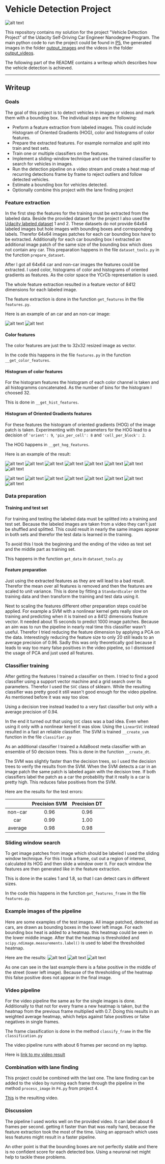 # **Vehicle Detection Project**

![alt text][gif_combi]


This repository contains my solution for the project "Vehicle Detection Project" of the Udacity Self-Driving Car Engineer Nanodegree Program. The main python code to run the project could be found in [P5](P5.py), the generated images in the folder [output_images](output_images/) and the videos in the folder [output_videos](output_videos/).

The following part of the README contains a writeup which describes how the vehicle detection is achieved.

---

## Writeup

[//]: # (Image References)
[gif_combi]: ./output_videos/combi_project_video.gif
[test_image1]: ./output_images/test1.jpg
[test_image2]: ./output_images/test2.jpg
[test_image3]: ./output_images/test3.jpg
[test_image5]: ./output_images/test5.jpg
[car]: ./writeup_images/car.png
[non_car]: ./writeup_images/non_car.png
[car1]: ./writeup_images/car1.png
[non_car1]: ./writeup_images/non_car1.png
[car2]: ./writeup_images/car2.png
[non_car2]: ./writeup_images/non_car2.png
[car3]: ./writeup_images/car3.png
[non_car3]: ./writeup_images/non_car3.png
[car4]: ./writeup_images/car4.png
[non_car4]: ./writeup_images/non_car4.png
[car1_hog]: ./writeup_images/car1_hog.png
[non_car1_hog]: ./writeup_images/non_car1_hog.png
[car2_hog]: ./writeup_images/car2_hog.png
[non_car2_hog]: ./writeup_images/non_car2_hog.png
[car3_hog]: ./writeup_images/car3_hog.png
[non_car3_hog]: ./writeup_images/non_car3_hog.png
[car4_hog]: ./writeup_images/car4_hog.png
[non_car4_hog]: ./writeup_images/non_car4_hog.png

### Goals

The goal of this project is to detect vehicles in images or videos and mark them with a bounding box.
The individual steps are the following:

* Preform a feature extraction from labeled images. This could include Histogram of Oriented Gradients (HOG), color and histograms of color features.
* Prepare the extracted features. For example normalize and split into train and test sets.
* Train one or multiple classifiers on the features.
* Implement a sliding-window technique and use the trained classifier to search for vehicles in images.
* Run the detection pipeline on a video stream and create a heat map of recurring detections frame by frame to reject outliers and follow detected vehicles.
* Estimate a bounding box for vehicles detected.
* Optionally combine this project with the lane finding project


### Feature extraction

In the first step the features for the training must be extracted from the labeled data. Beside the provided dataset for the project I also used the [Udacity labeled dataset](https://github.com/udacity/self-driving-car/tree/master/annotations) 1 and 2. These datasets do not provide 64x64 labeled images but hole images with bounding boxes and corresponding labels. Therefor 64x64 images patches for each car bounding box have to be extracted. Additionally for each car bounding box I extracted an additional image patch of the same size of the bounding box which does not contain any car. This preparation happens in the file `dataset_tools.py` in the function `prepare_dataset`.


After I got all 64x64 car and non-car images the features could be extracted. I used color, histograms of color and histograms of oriented gradients as features. As the color space the YCrCb representation is used.

The whole feature extraction resulted in a feature vector of 8412 dimensions for each labeled image.

The feature extraction is done in the function `get_features` in the file `features.py`.

Here is an example of an car and an non-car image:

![alt text][car]
![alt text][non_car]

#### Color features

The color features are just the to 32x32 resized image as vector.

In the code this happens in the file `features.py` in the function `__get_color_features`.

#### Histogram of color features

For the histogram features the histogram of each color channel is taken and all histogramms concatenated. As the number of bins for the histogram I choosed 32.

This is done in `__get_hist_features`.

#### Histogram of Oriented Gradients features

For these features the histogram of oriented gradients (HOG) of the image patch is taken.
Experimenting with the parameters for the HOG lead to a decision of `'orient': 9`, `'pix_per_cell': 8` and `'cell_per_block': 2`.

The HOG happens in `__get_hog_features`.

Here is an example of the result:

![alt text][car1]
![alt text][car2]
![alt text][car3]
![alt text][car4]
![alt text][non_car1]
![alt text][non_car2]
![alt text][non_car3]
![alt text][non_car4]

![alt text][car1_hog]
![alt text][car2_hog]
![alt text][car3_hog]
![alt text][car4_hog]
![alt text][non_car1_hog]
![alt text][non_car2_hog]
![alt text][non_car3_hog]
![alt text][non_car4_hog]

### Data preparation

#### Training and test set

For training and testing the labeled data must be splitted into a training and test set. Because the labeled images are taken from a video they can't just be shuffled and splitted. This could result in nearly the same images appear in both sets and therefor the test data is learned in the training.

To avoid this I took the beginning and the ending of the video as test set and the middle part as training set.

This happens in the function `get_data` in `dataset_tools.py`

#### Feature preparation

Just using the extracted features as they are will lead to a bad result. Therefor the mean over all features is removed and then the features are scaled to unit variance. This is done by fitting a `StandardScaler` on the training data and then transform the training and test data using it.

Next to scaling the features different other preparation steps could be applied.
For example a SVM with a nonlinear kernel gets really slow on training and predicting when it is trained on a 8412 dimensions feature vector. It needed about 15 seconds to predict 1000 image patches. Because an aim was to run the pipeline in nearly real time this classifier wasn't useful. Therefor I tried reducing the feature dimension by applying a PCA on the data. Interestingly reducing the feature size to only 20 still leads to an average precision of 0.96. Sadly this was only theoretically god because it leads to way too many false positives in the video pipeline, so I dismissed the usage of PCA and just used all features.


### Classifier training

After getting the features I trained a classifier on them. I tried to find a good classifier using a support vector machine and a grid search over its parameters. Therefor I used the `SVC` class of sklearn. While the resulting classifier was pretty good it still wasn't good enough for the video pipeline. As mentioned before it was way too slow.

Using a decision tree instead leaded to a very fast classifier but only with a average precision of 0.94.

In the end it turned out that using `SVC` class was a bad idea. Even when using it only with a nonlinear kernel it was slow. Using the `LinearSVC` instead resulted in a fast an reliable classifier. The SVM is trained `__create_svm` function in the file `classifier.py`

As an additional classifier I trained a AdaBoost meta classifier with an ensemble of 50 decision trees. This is done in the function `__create_dt`.

The SVM was slightly faster than the decision trees, so I used the decision trees to verify the results from the SVM. When the SVM detects a car in an image patch the same patch is labeled again with the decision tree. If both classifiers label the patch as a car the probability that it really is a car is pretty high. This reduces false positives from the SVM.

Here are the results for the test errors:

|         | Precision SVM | Precision DT |
|:-------:|:-------------:|:-------------:|
| non-car | 0.96          | 0.96          |
| car     | 0.99          | 1.00          |
| average | 0.98          | 0.98          |



### Sliding window search

To get image patches from image which should be labeled I used the sliding window technique. For this I took a frame, cut out a region of interest, calculated its HOG and then slide a window over it. For each window the features are then generated like in the feature extraction.

This is done in the scales 1 and 1.8, so that I can detect cars in different sizes.

In the code this happens in the function `get_features_frame` in the file `features.py`.


### Example images of the pipeline

Here are some examples of the test images. All image patched, detected as cars, are drawn as bounding boxes in the lower left image. For each bounding box heat is added to a heatmap. this heatmap could be seen in the lower middle image. After that the heatmap is thresholded and `scipy.ndimage.measurements.label()` is used to label the thresholded heatmap.

Here are the results:
![alt text][test_image1]
![alt text][test_image2]
![alt text][test_image5]

As one can see in the last example there is a false positive in the middle of the street (lower left image). Because of the thresholding of the heatmap this false positive does not appear in the final image.


### Video pipeline

For the video pipeline the same as for the single images is done. Additionally to that not for every frame a new heatmap is taken, but the heatmap from the previous frame multiplied with 0.7.
Doing this results in an weighted average heatmap, which helps against false positives or false negatives in single frames.

The frame classification is done in the method `classify_frame` in the file `classification.py`

The video pipeline runs with about 6 frames per second on my laptop.

Here is [link to my video result](./output_videos/project_video.mp4)



### Combination with lane finding

This project could be combined with the last one. The lane finding can be added to the video by running each frame through the pipeline in the method `process_image` in `P4.py` from project 4.

[This](./output_videos/combi_project_video.mp4) is the resulting video.


### Discussion

The pipeline I used works well on the provided video. It can label about 6 frames per second. getting it faster than that was really hard, because the feature extraction took the most of the time. Using an approach which uses less features might result in a faster pipeline.

An other point is that the bounding boxes are not perfectly stable and there is no confident score for each detected box. Using a neuronal net might help to tackle these problems.
